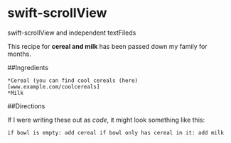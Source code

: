 # swift-scrollView
swift-scrollView and independent textFileds



This recipe for **cereal and milk** has been passed down my family for months.

##Ingredients

    *Cereal (you can find cool cereals (here) [www.example.com/coolcereals]
    *Milk


##Directions

If I were writing these out as _code_, it might look something like this:

`if bowl is empty:
    add cereal
if bowl only has cereal in it:
    add milk`
    

